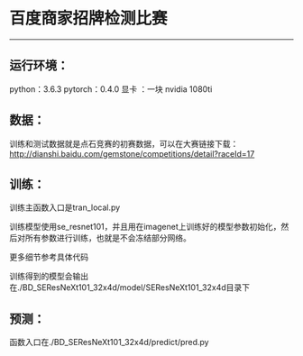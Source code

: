 # 百度商家招牌检测比赛
----

## 运行环境：
python：3.6.3
pytorch：0.4.0
显卡	：一块 nvidia 1080ti

## 数据：
训练和测试数据就是点石竞赛的初赛数据，可以在大赛链接下载：
http://dianshi.baidu.com/gemstone/competitions/detail?raceId=17

## 训练：
训练主函数入口是tran_local.py

训练模型使用se_resnet101，并且用在imagenet上训练好的模型参数初始化，然后对所有参数进行训练，也就是不会冻结部分网络。

更多细节参考具体代码

训练得到的模型会输出在./BD_SEResNeXt101_32x4d/model/SEResNeXt101_32x4d目录下

## 预测：
函数入口在./BD_SEResNeXt101_32x4d/predict/pred.py

